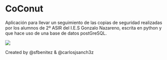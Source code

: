 # CoConut

Aplicación para llevar un seguimiento de las copias de seguridad realizadas por los alumnos de 2º ASIR del I.E.S Gonzalo Nazareno, escrita en python y que hace uso de una base de datos postGreSQL.

![](http://www.charliejsanchez.com/wp-content/uploads/2017/12/example.jpg)

Created by @sfbenitez & @carlosjsanch3z
